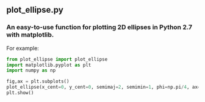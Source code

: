 ## plot_ellipse.py
### An easy-to-use function for plotting 2D ellipses in Python 2.7 with matplotlib.
For example:
```python
from plot_ellipse import plot_ellipse
import matplotlib.pyplot as plt
import numpy as np

fig,ax = plt.subplots()
plot_ellipse(x_cent=0, y_cent=0, semimaj=2, semimin=1, phi=np.pi/4, ax=ax)
plt.show()
```


